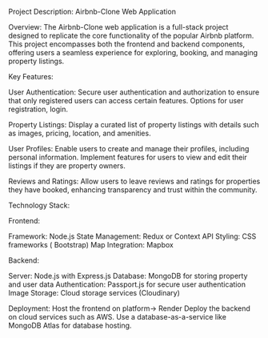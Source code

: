 Project Description: Airbnb-Clone Web Application

Overview:
The Airbnb-Clone web application is a full-stack project designed to replicate the core functionality of the popular Airbnb platform. This project encompasses both the frontend and backend components, offering users a seamless experience for exploring, booking, and managing property listings.

Key Features:

User Authentication:
Secure user authentication and authorization to ensure that only registered users can access certain features.
Options for user registration, login.

Property Listings:
Display a curated list of property listings with details such as images, pricing, location, and amenities.

User Profiles:
Enable users to create and manage their profiles, including personal information.
Implement features for users to view and edit their listings if they are property owners.

Reviews and Ratings:
Allow users to leave reviews and ratings for properties they have booked, enhancing transparency and trust within the community.

Technology Stack:

Frontend:

Framework: Node.js
State Management: Redux or Context API
Styling: CSS frameworks ( Bootstrap)
Map Integration: Mapbox

Backend:

Server: Node.js with Express.js
Database: MongoDB for storing property and user data
Authentication: Passport.js for secure user authentication
Image Storage: Cloud storage services (Cloudinary)

Deployment:
Host the frontend on platform-> Render
Deploy the backend on cloud services such as AWS.
Use a database-as-a-service like MongoDB Atlas for database hosting.

